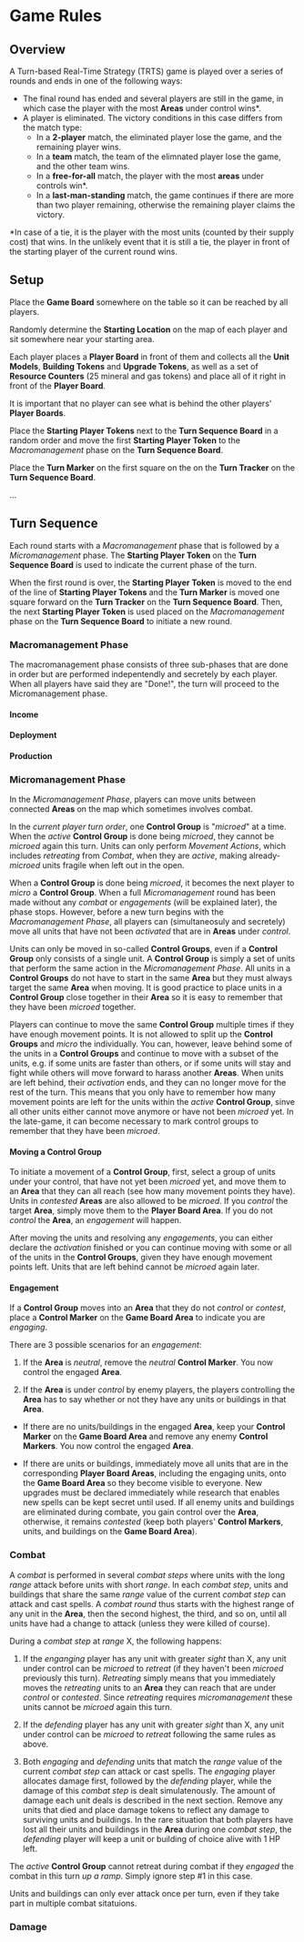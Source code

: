 # Game Rules

## Overview
A Turn-based Real-Time Strategy (TRTS) game is played over a series of rounds and ends in one of the following ways:

- The final round has ended and several players are still in the game, in which case the player with the most **Areas** under control wins*.
- A player is eliminated. The victory conditions in this case differs from the match type:
  - In a **2-player** match, the eliminated player lose the game, and the remaining player wins.
  - In a **team** match, the team of the elimnated player lose the game, and the other team wins.
  - In a **free-for-all** match, the player with the most **areas** under controls win*.
  - In a **last-man-standing** match, the game continues if there are more than two player remaining, otherwise the remaining player claims the victory.

*In case of a tie, it is the player with the most units (counted by their supply cost) that wins. In the unlikely event that it is still a tie, the player in front of the starting player of the current round wins.

## Setup

Place the **Game Board** somewhere on the table so it can be reached by all players.

Randomly determine the **Starting Location** on the map of each player and sit somewhere near your starting area.

Each player places a **Player Board** in front of them and collects all the **Unit Models**, **Building Tokens** and **Upgrade Tokens**, as well as a set of **Resource Counters** (25 mineral and gas tokens) and place all of it right in front of the **Player Board**.

It is important that no player can see what is behind the other players' **Player Boards**.

Place the **Starting Player Tokens** next to the **Turn Sequence Board** in a random order and move the first **Starting Player Token** to the _Macromanagement_ phase on the **Turn Sequence Board**.

Place the **Turn Marker** on the first square on the on the **Turn Tracker** on the **Turn Sequence Board**.

...

## Turn Sequence 

Each round starts with a _Macromanagement_ phase that is followed by a _Micromanagement_ phase. The **Starting Player Token** on the **Turn Sequence Board** is used to indicate the current phase of the turn.

When the first round is over, the **Starting Player Token** is moved to the end of the line of **Starting Player Tokens** and the **Turn Marker** is moved one square forward on the **Turn Tracker** on the **Turn Sequence Board**. Then, the next **Starting Player Token** is used placed on the _Macromanagement_ phase on the **Turn Sequence Board** to initiate a new round.

### Macromanagement Phase

The macromanagement phase consists of three sub-phases that are done in order but are performed indepentendly and secretely by each player. When all players have said they are "Done!", the turn will proceed to the Micromanagement phase.

#### Income

#### Deployment

#### Production

### Micromanagement Phase

In the _Micromanagement Phase_, players can move units between connected **Areas** on the map which sometimes involves combat. 

In the _current player turn order_, one **Control Group** is "_microed_" at a time. When the _active_ **Control Group** is done being _microed_, they cannot be _microed_ again this turn. Units can only perform _Movement Actions_, which includes _retreating_ from _Combat_, when they are _active_, making already-_microed_ units fragile when left out in the open. 

When a **Control Group** is done being _microed_, it becomes the next player to _micro_ a **Control Group**. When a full _Micromanagement_ round has been made without any _combat_ or _engagements_ (will be explained later), the phase stops. However, before a new turn begins with the _Macromanagement Phase_, all players can (simultaneosuly and secretely) move all units that have not been _activated_ that are in **Areas** under _control_.

Units can only be moved in so-called **Control Groups**, even if a **Control Group** only consists of a single unit. A **Control Group** is simply a set of units that perform the same action in the _Micromanagement Phase_. All units in a **Control Groups** do not have to start in the same **Area** but they must always target the same **Area** when moving. It is good practice to place units in a **Control Group** close together in their **Area** so it is easy to remember that they have been _microed_ together. 

Players can continue to move the same **Control Group** multiple times if they have enough movement points. It is not allowed to split up the **Control Groups** and _micro_ the individually. You can, however, leave behind some of the units in a **Control Groups** and continue to move with a subset of the units, e.g. if some units are faster than others, or if some units will stay and fight while others will move forward to harass another **Areas**. When units are left behind, their _activation_ ends, and they can no longer move for the rest of the turn. This means that you only have to remember how many movement points are left for the units within the _active_ **Control Group**, sinve all other units either cannot move anymore or have not been _microed_ yet. In the late-game, it can become necessary to mark control groups to remember that they have been _microed_.

#### Moving a Control Group
To initiate a movement of a **Control Group**, first, select a group of units under your control, that have not yet been _microed_ yet, and move them to an **Area** that they can all reach (see how many movement points they have). Units in _contested_ **Areas** are also allowed to be _microed_. If you _control_ the target **Area**, simply move them to the **Player Board Area**. If you do not _control_ the **Area**, an _engagement_ will happen. 

After moving the units and resolving any _engagements_, you can either declare the _activation_ finished or you can continue moving with some or all of the units in the **Control Groups**, given they have enough movement points left. Units that are left behind cannot be _microed_ again later.

#### Engagement
If a **Control Group** moves into an **Area** that they do not _control_ or _contest_, place a **Control Marker** on the **Game Board Area** to indicate you are _engaging_. 

There are 3 possible scenarios for an _engagement_:

1. If the **Area** is _neutral_, remove the _neutral_ **Control Marker**. You now control the engaged **Area**. 

2. If the **Area** is under _control_ by enemy players, the players controlling the **Area** has to say whether or not they have any units or buildings in that **Area**.

* If there are no units/buildings in the engaged **Area**, keep your **Control Marker** on the **Game Board Area** and remove any enemy **Control Markers**. You now control the engaged **Area**.

* If there are units or buildings, immediately move all units that are in the corresponding **Player Board Areas**, including the engaging units, onto the **Game Board Area** so they become visible to everyone. New upgrades must be declared immediately while research that enables new spells can be kept secret until used.
If all enemy units and buildings are eliminated during combate, you gain control over the **Area**, otherwise, it remains _contested_ (keep both players' **Control Markers**, units, and buildings on the **Game Board Area**).

### Combat
A _combat_ is performed in several _combat steps_ where units with the long _range_ attack before units with short _range_. In each _combat step_, units and buildings that share the same _range_ value of the current _combat step_ can attack and cast spells. A _combat round_ thus starts with the highest range of any unit in the **Area**, then the second highest, the third, and so on, until all units have had a change to attack (unless they were killed of course). 

During a _combat step_ at _range_ X, the following happens:

1. If the _enganging_ player has any unit with greater _sight_ than X, any unit under control can be _microed_ to _retreat_ (if they haven't been _microed_ previously this turn). _Retreating_ simply means that you immediately moves the _retreating_ units to an **Area** they can reach that are under _control_ or _contested_. Since _retreating_ requires _micromanagement_ these units cannot be _microed_ again this turn.

2. If the _defending_ player has any unit with greater _sight_ than X, any unit under control can be _microed_ to _retreat_ following the same rules as above.

3. Both _engaging_ and _defending_ units that match the _range_ value of the current _combat step_ can attack or cast spells. The _engaging_ player allocates damage first, followed by the _defending_ player, while the damage of this _combat step_ is dealt simulatenously. The amount of damage each unit deals is described in the next section. Remove any units that died and place damage tokens to reflect any damage to surviving units and buildings. In the rare situation that both players have lost all their units and buildings in the **Area** during one _combat step_, the _defending_ player will keep a unit or building of choice alive with 1 HP left.

The _active_ **Control Group** cannot retreat during combat if they _engaged_ the combat in this turn _up a ramp_. Simply ignore step #1 in this case. 

Units and buildings can only ever attack once per turn, even if they take part in multiple combat sitatuions.

### Damage


